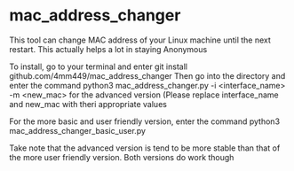 # mac_address_changer
This tool can change MAC address of your Linux machine until the next restart. This actually helps a lot in staying Anonymous

To install, go to your terminal and enter git install github.com/4mm449/mac_address_changer
Then go into the directory and enter the command python3 mac_address_changer.py -i <interface_name> -m <new_mac> for the advanced version (Please replace interface_name and new_mac with theri appropriate values

For the more basic and user friendly version, enter the command python3 mac_address_changer_basic_user.py


Take note that the advanced version is tend to be more stable than that of the more user friendly version. Both versions do work though
